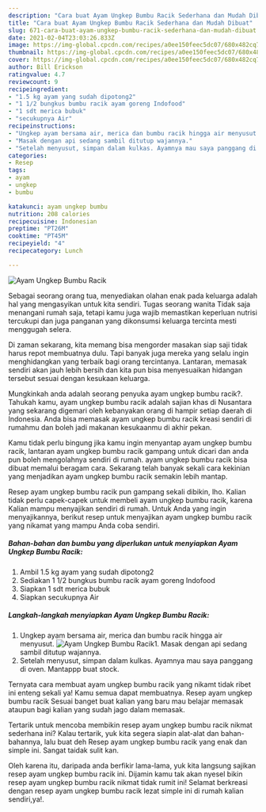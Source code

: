 ```yaml
---
description: "Cara buat Ayam Ungkep Bumbu Racik Sederhana dan Mudah Dibuat"
title: "Cara buat Ayam Ungkep Bumbu Racik Sederhana dan Mudah Dibuat"
slug: 671-cara-buat-ayam-ungkep-bumbu-racik-sederhana-dan-mudah-dibuat
date: 2021-02-04T23:03:26.833Z
image: https://img-global.cpcdn.com/recipes/a0ee150feec5dc07/680x482cq70/ayam-ungkep-bumbu-racik-foto-resep-utama.jpg
thumbnail: https://img-global.cpcdn.com/recipes/a0ee150feec5dc07/680x482cq70/ayam-ungkep-bumbu-racik-foto-resep-utama.jpg
cover: https://img-global.cpcdn.com/recipes/a0ee150feec5dc07/680x482cq70/ayam-ungkep-bumbu-racik-foto-resep-utama.jpg
author: Bill Erickson
ratingvalue: 4.7
reviewcount: 9
recipeingredient:
- "1.5 kg ayam yang sudah dipotong2"
- "1 1/2 bungkus bumbu racik ayam goreng Indofood"
- "1 sdt merica bubuk"
- "secukupnya Air"
recipeinstructions:
- "Ungkep ayam bersama air, merica dan bumbu racik hingga air menyusut."
- "Masak dengan api sedang sambil ditutup wajannya."
- "Setelah menyusut, simpan dalam kulkas. Ayamnya mau saya panggang di oven. Mantappp buat stock."
categories:
- Resep
tags:
- ayam
- ungkep
- bumbu

katakunci: ayam ungkep bumbu 
nutrition: 208 calories
recipecuisine: Indonesian
preptime: "PT26M"
cooktime: "PT45M"
recipeyield: "4"
recipecategory: Lunch

---
```



![Ayam Ungkep Bumbu Racik](https://img-global.cpcdn.com/recipes/a0ee150feec5dc07/680x482cq70/ayam-ungkep-bumbu-racik-foto-resep-utama.jpg)

Sebagai seorang orang tua, menyediakan olahan enak pada keluarga adalah hal yang mengasyikan untuk kita sendiri. Tugas seorang  wanita Tidak saja menangani rumah saja, tetapi kamu juga wajib memastikan keperluan nutrisi tercukupi dan juga panganan yang dikonsumsi keluarga tercinta mesti menggugah selera.

Di zaman  sekarang, kita memang bisa mengorder masakan siap saji tidak harus repot membuatnya dulu. Tapi banyak juga mereka yang selalu ingin menghidangkan yang terbaik bagi orang tercintanya. Lantaran, memasak sendiri akan jauh lebih bersih dan kita pun bisa menyesuaikan hidangan tersebut sesuai dengan kesukaan keluarga. 



Mungkinkah anda adalah seorang penyuka ayam ungkep bumbu racik?. Tahukah kamu, ayam ungkep bumbu racik adalah sajian khas di Nusantara yang sekarang digemari oleh kebanyakan orang di hampir setiap daerah di Indonesia. Anda bisa memasak ayam ungkep bumbu racik kreasi sendiri di rumahmu dan boleh jadi makanan kesukaanmu di akhir pekan.

Kamu tidak perlu bingung jika kamu ingin menyantap ayam ungkep bumbu racik, lantaran ayam ungkep bumbu racik gampang untuk dicari dan anda pun boleh mengolahnya sendiri di rumah. ayam ungkep bumbu racik bisa dibuat memalui beragam cara. Sekarang telah banyak sekali cara kekinian yang menjadikan ayam ungkep bumbu racik semakin lebih mantap.

Resep ayam ungkep bumbu racik pun gampang sekali dibikin, lho. Kalian tidak perlu capek-capek untuk membeli ayam ungkep bumbu racik, karena Kalian mampu menyajikan sendiri di rumah. Untuk Anda yang ingin menyajikannya, berikut resep untuk menyajikan ayam ungkep bumbu racik yang nikamat yang mampu Anda coba sendiri.

<!--inarticleads1-->

##### Bahan-bahan dan bumbu yang diperlukan untuk menyiapkan Ayam Ungkep Bumbu Racik:

1. Ambil 1.5 kg ayam yang sudah dipotong2
1. Sediakan 1 1/2 bungkus bumbu racik ayam goreng Indofood
1. Siapkan 1 sdt merica bubuk
1. Siapkan secukupnya Air




<!--inarticleads2-->

##### Langkah-langkah menyiapkan Ayam Ungkep Bumbu Racik:

1. Ungkep ayam bersama air, merica dan bumbu racik hingga air menyusut.
<img src="https://img-global.cpcdn.com/steps/d1c7731e452f28c6/160x128cq70/ayam-ungkep-bumbu-racik-langkah-memasak-1-foto.jpg" alt="Ayam Ungkep Bumbu Racik">1. Masak dengan api sedang sambil ditutup wajannya.
1. Setelah menyusut, simpan dalam kulkas. Ayamnya mau saya panggang di oven. Mantappp buat stock.




Ternyata cara membuat ayam ungkep bumbu racik yang nikamt tidak ribet ini enteng sekali ya! Kamu semua dapat membuatnya. Resep ayam ungkep bumbu racik Sesuai banget buat kalian yang baru mau belajar memasak ataupun bagi kalian yang sudah jago dalam memasak.

Tertarik untuk mencoba membikin resep ayam ungkep bumbu racik nikmat sederhana ini? Kalau tertarik, yuk kita segera siapin alat-alat dan bahan-bahannya, lalu buat deh Resep ayam ungkep bumbu racik yang enak dan simple ini. Sangat taidak sulit kan. 

Oleh karena itu, daripada anda berfikir lama-lama, yuk kita langsung sajikan resep ayam ungkep bumbu racik ini. Dijamin kamu tak akan nyesel bikin resep ayam ungkep bumbu racik nikmat tidak rumit ini! Selamat berkreasi dengan resep ayam ungkep bumbu racik lezat simple ini di rumah kalian sendiri,ya!.

